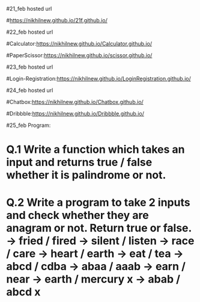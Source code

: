#21_feb hosted url

#https://nikhilnew.github.io/21f.github.io/

#22_feb hosted url

#Calculator:https://nikhilnew.github.io/Calculator.github.io/

#PaperScissor:https://nikhilnew.github.io/scissor.github.io/

#23_feb hosted url

#Login-Registration:https://nikhilnew.github.io/LoginRegistration.github.io/

#24_feb hosted url

#Chatbox:https://nikhilnew.github.io/Chatbox.github.io/

#Dribbble:https://nikhilnew.github.io/Dribbble.github.io/

#25_feb Program:

# Q.1 Write a function which takes an input and returns true / false whether it is palindrome or not.

# Q.2 Write a program to take 2 inputs and check whether they are anagram or not. Return true or false. -> fried / fired -> silent / listen -> race / care -> heart / earth -> eat / tea -> abcd / cdba -> abaa / aaab -> earn / near -> earth / mercury x -> abab / abcd x
